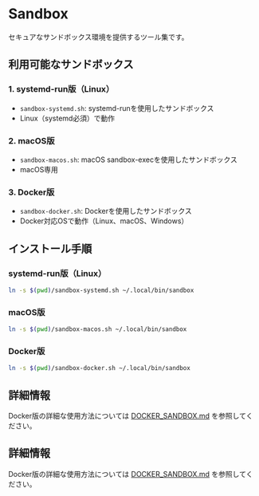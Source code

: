 # Sandbox

セキュアなサンドボックス環境を提供するツール集です。

## 利用可能なサンドボックス

### 1. systemd-run版（Linux）
- `sandbox-systemd.sh`: systemd-runを使用したサンドボックス
- Linux（systemd必須）で動作

### 2. macOS版
- `sandbox-macos.sh`: macOS sandbox-execを使用したサンドボックス
- macOS専用

### 3. Docker版
- `sandbox-docker.sh`: Dockerを使用したサンドボックス
- Docker対応OSで動作（Linux、macOS、Windows）

## インストール手順

### systemd-run版（Linux）

```bash
ln -s $(pwd)/sandbox-systemd.sh ~/.local/bin/sandbox
```

### macOS版

```bash
ln -s $(pwd)/sandbox-macos.sh ~/.local/bin/sandbox
```

### Docker版

```bash
ln -s $(pwd)/sandbox-docker.sh ~/.local/bin/sandbox
```

## 詳細情報

Docker版の詳細な使用方法については [DOCKER_SANDBOX.md](./DOCKER_SANDBOX.md) を参照してください。
## 詳細情報

Docker版の詳細な使用方法については [DOCKER_SANDBOX.md](./DOCKER_SANDBOX.md) を参照してください。
